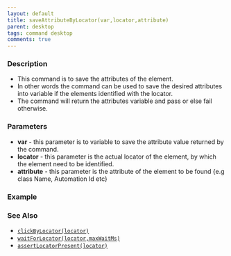 ```yaml
---
layout: default
title: saveAttributeByLocator(var,locator,attribute)
parent: desktop
tags: command desktop
comments: true
---
```


### Description

- This command is to save the attributes of the element.
- In other words the command can be used to save the desired attributes into variable if the elements identified with the locator.
- The command will return the attributes variable and pass or else fail otherwise.

### Parameters

- **var** - this parameter is to variable to save the attribute value returned by the command.
- **locator** - this parameter is the actual locator of the element, by which the element need to be identified.
- **attribute** - this parameter is the attribute of the element to be found {e.g class Name, Automation Id etc}  
      
    

### Example


### See Also

-  [`clickByLocator(locator)`](clickByLocator(locator))
- [`waitForLocator(locator,maxWaitMs)`](waitForLocator(locator,maxWaitMs))
- [`assertLocatorPresent(locator)`](assertLocatorPresent(locator))